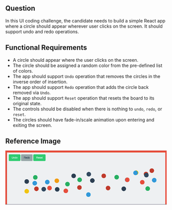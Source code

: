 ## Question
In this UI coding challenge, the candidate needs to build a simple React app where a circle should appear wherever user clicks on the screen. It should support undo and redo operations.

## Functional Requirements
- A circle should appear where the user clicks on the screen.
- The circle should be assigned a random color from the pre-defined list of colors.
- The app should support ```Undo``` operation that removes the circles in the inverse order of insertion. 
- The app should support ``` Redo ``` operation that adds the circle back removed via ```Undo```.
- The app should support ```Reset``` operation that resets the board to its original state.
- The controls should be disabled when there is nothing to ```undo```, ```redo```, or ```reset```.
- The circles should have fade-in/scale animation upon entering and exiting the screen.


## Reference Image

![Example Image](public/img.png)
